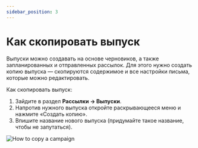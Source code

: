 ```yaml
---
sidebar_position: 3
---
```


# Как скопировать выпуск

Выпуски можно создавать на основе черновиков, а также запланированных и отправленных рассылок. Для этого нужно создать копию выпуска — скопируются содержимое и все настройки письма, которые можно редактировать.

Как скопировать выпуск:

1. Зайдите в раздел **Рассылки → Выпуски**.
2. Напротив нужного выпуска откройте раскрывающееся меню и нажмите «Создать копию».
3. Впишите название нового выпуска (придумайте такое название, чтобы не запутаться).

![How to copy a campaign](/img/faq\how-to-copy-a-campaign/how-to-copy-a-campaign.gif)
